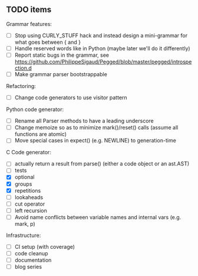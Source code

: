 TODO items
----------

Grammar features:

- [ ] Stop using CURLY_STUFF hack and instead design a mini-grammar for what goes between { and }
- [ ] Handle reserved words like in Python (maybe later we'll do it differently)
- [ ] Report static bugs in the grammar,
      see https://github.com/PhilippeSigaud/Pegged/blob/master/pegged/introspection.d
- [ ] Make grammar parser bootstrappable

Refactoring:

- [ ] Change code generators to use visitor pattern

Python code generator:

- [ ] Rename all Parser methods to have a leading underscore
- [ ] Change memoize so as to minimize mark()/reset() calls (assume all functions are atomic)
- [ ] Move special cases in expect() (e.g. NEWLINE) to generation-time

C Code generator:

- [ ] actually return a result from parse() (either a code object or an ast.AST)
- [ ] tests
- [x] optional
- [x] groups
- [x] repetitions
- [ ] lookaheads
- [ ] cut operator
- [ ] left recursion
- [ ] Avoid name conflicts between variable names and internal vars (e.g. mark, p)

Infrastructure:

- [ ] CI setup (with coverage)
- [ ] code cleanup
- [ ] documentation
- [ ] blog series
